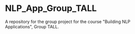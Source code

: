 # NLP_App_Group_TALL
A repository for the group project for the course "Building NLP Applications", Group TALL.
